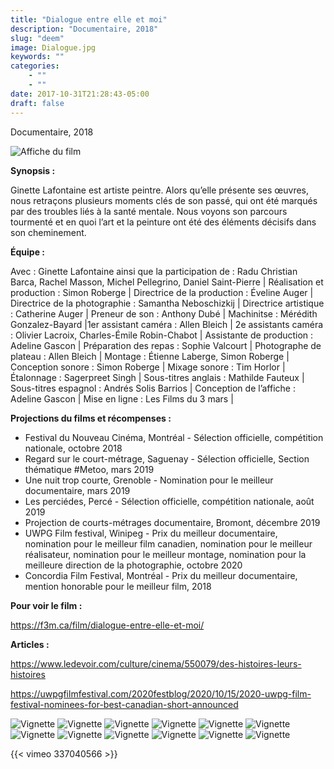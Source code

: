 ```yaml
---
title: "Dialogue entre elle et moi"
description: "Documentaire, 2018"
slug: "deem"
image: Dialogue.jpg
keywords: ""
categories: 
    - ""
    - ""
date: 2017-10-31T21:28:43-05:00
draft: false
---
```

Documentaire, 2018

![Affiche du film](/img/Affiche-DEEEM.png)


**Synopsis :**

Ginette Lafontaine est artiste peintre. Alors qu’elle présente ses œuvres, nous retraçons plusieurs moments clés de son passé, qui ont été marqués par des troubles liés à la santé mentale. Nous voyons son parcours tourmenté et en quoi l’art et la peinture ont été des éléments décisifs dans son cheminement.

**Équipe :**

Avec  : Ginette Lafontaine ainsi que la participation de : Radu Christian Barca, Rachel Masson, Michel Pellegrino, Daniel Saint-Pierre | Réalisation et production : Simon Roberge | Directrice de la production : Éveline Auger | Directrice de la photographie : Samantha Neboschizkij | Directrice artistique : Catherine Auger | Preneur de son : Anthony Dubé | Machinitse : Mérédith Gonzalez-Bayard |1er assistant caméra : Allen Bleich | 2e assistants caméra : Olivier Lacroix, Charles-Émile Robin-Chabot | Assistante de production : Adeline Gascon | Préparation des repas : Sophie Valcourt | Photographe de plateau : Allen Bleich | Montage : Étienne Laberge, Simon Roberge | Conception sonore : Simon Roberge | Mixage sonore : Tim Horlor | Étalonnage : Sagerpreet Singh | Sous-titres anglais : Mathilde Fauteux | Sous-titres espagnol : Andrés Solis Barrios | Conception de l’affiche : Adeline Gascon | Mise en ligne : Les Films du 3 mars |

**Projections du films et récompenses :**

- Festival du Nouveau Cinéma, Montréal - Sélection officielle, compétition nationale, octobre 2018
- Regard  sur le court-métrage, Saguenay - Sélection officielle, Section thématique #Metoo, mars 2019
- Une nuit trop courte, Grenoble - Nomination pour le meilleur documentaire, mars 2019
- Les perciédes, Percé - Sélection officielle, compétition nationale, août 2019
- Projection de courts-métrages documentaire, Bromont, décembre 2019
- UWPG Film festival, Winipeg - Prix du meilleur documentaire, nomination pour le meilleur film canadien, nomination pour le meilleur réalisateur, nomination pour le meilleur montage, nomination pour la meilleure direction de la photographie, octobre 2020
- Concordia Film Festival, Montréal - Prix du meilleur documentaire, mention honorable pour le meilleur film, 2018 

**Pour voir le film :**

https://f3m.ca/film/dialogue-entre-elle-et-moi/

**Articles :**

https://www.ledevoir.com/culture/cinema/550079/des-histoires-leurs-histoires

https://uwpgfilmfestival.com/2020festblog/2020/10/15/2020-uwpg-film-festival-nominees-for-best-canadian-short-announced

![Vignette](/img/Diagvignettes/Dialogue+10.png)
![Vignette](/img/Diagvignettes/Dialogue+11.png)
![Vignette](/img/Diagvignettes/Dialogue+12.png)
![Vignette](/img/Diagvignettes/Dialogue+13.png)
![Vignette](/img/Diagvignettes/Dialogue+15.png)
![Vignette](/img/Diagvignettes/Dialogue+9.png)
![Vignette](/img/Diagvignettes/Dialogue1b.jpg)
![Vignette](/img/Diagvignettes/Dialogue2b.jpg)
![Vignette](/img/Diagvignettes/Dialogue3b.jpg)
![Vignette](/img/Diagvignettes/Dialogue7b.jpg)
![Vignette](/img/Diagvignettes/Dialogue8b.jpg)
![Vignette](/img/Diagvignettes/Dialogue+5.jpg)

{{< vimeo 337040566 >}}
